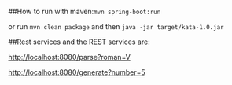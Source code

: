 ##How to run
with maven:`mvn spring-boot:run`

or run `mvn clean package`
and then `java -jar target/kata-1.0.jar`


##Rest services
and the REST services are:

[http://localhost:8080/parse?roman=V](http://localhost:8080/parse?roman=V)

[http://localhost:8080/generate?number=5](http://localhost:8080/generate?number=5)
